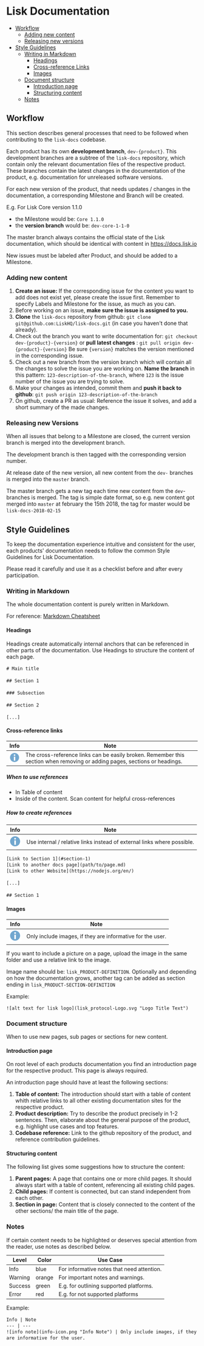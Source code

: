 # Lisk Documentation

- [Workflow](#workflow)
  - [Adding new content](#adding-new-content)
  - [Releasing new versions](#releasing-new-versions)
- [Style Guidelines](#style-guidelines)
  - [Writing in Markdown](#writing-in-markdown)
    - [Headings](#headings)
    - [Cross-reference Links](#cross-reference-links)
    - [Images](#images)
  - [Document structure](#document-structure)
    - [Introduction page](#introduction-page)
    - [Structuring content](#structuring-content)
  - [Notes](#notes)
  
## Workflow

This section describes general processes that need to be followed when contributing to the `lisk-docs` codebase.

Each product has its own **development branch**, `dev-{product}`. 
This development branches are a subtree of the `lisk-docs` repository,
which contain only the relevant documentation files of the respective product.
These branches contain the latest changes in the documentation of the product,
e.g. documentation for unreleased software versions.

For each new version of the product, that needs updates / changes in the documentation,
a corresponding Milestone and Branch will be created. 

E.g. For Lisk Core version 1.1.0 
- the Milestone would be: `Core 1.1.0`
- the **version branch** would be: `dev-core-1-1-0`

The master branch always contains the official state of the Lisk documentation, which should be identical with content in https://docs.lisk.io

New issues must be labeled after Product, and should be added to a Milestone.

### Adding new content

1. **Create an issue:** If the corresponding issue for the content you want to add does not exist yet,
please create the issue first.
Remember to specify Labels and Milestone for the issue, as much as you can.
2. Before working on an issue, **make sure the issue is assigned to you.**
3. **Clone** the `lisk-docs` repository from github: `git clone git@github.com:LiskHQ/lisk-docs.git`
(in case you haven't done that already).
4. Check out the branch you want to write documentation for: `git checkout dev-{product}-{version}`
or **pull latest changes** : `git pull origin dev-{product}-{version}`
Be sure `{version}` matches the version mentioned in the corresponding issue.
5. Check out a new branch from the version branch which will contain all the changes to solve the issue you are working on.
**Name the branch** in this pattern: `123-description-of-the-branch`, where `123` is the issue number of the issue you are trying to solve.
6. Make your changes as intended, commit them and **push it back to github**: `git push origin 123-description-of-the-branch`
7. On github, create a PR as usual: Reference the issue it solves, and add a short summary of the made changes.

### Releasing new Versions

When all issues that belong to a Milestone are closed, the current version branch is merged into the development branch.

The development branch is then tagged with the corresponding version number.

At release date of the new version, all new content from the `dev-` branches is merged into the `master` branch.

The master branch gets a new tag each time new content from the `dev`-branches is merged.
The tag is simple date format, so e.g. new content got merged into `master` at february the 15th 2018, the tag for master would be `lisk-docs-2018-02-15`

## Style Guidelines

To keep the documentation experience intuitive and consistent for the user,
each products' documentation needs to follow the common Style Guidelines for Lisk Documentation.

Please read it carefully and use it as a checklist before and after every participation.

### Writing in Markdown

The whole documentation content is purely written in Markdown.
 
For reference: [Markdown Cheatsheet](https://github.com/adam-p/markdown-here/wiki/Markdown-Cheatsheet)

#### Headings

Headings create automatically internal anchors that can be referenced in other parts of the documentation.
Use Headings to structure the content of each page.

```
# Main title

## Section 1

### Subsection

## Section 2

[...]
```

#### Cross-reference links



Info | Note 
--- | --- 
![info note](info-icon.png "Info Note") | The cross-reference links can be easily broken. Remember this section when removing or adding pages, sections or headings.

##### When to use references
- In Table of content
- Inside of the content. Scan content for helpful cross-references

##### How to create references

Info | Note 
--- | --- 
![info note](info-icon.png "Info Note") | Use internal / relative links instead of external links where possible.

```
[Link to Section 1](#section-1)
[Link to another docs page](path/to/page.md)
[Link to other Website](https://nodejs.org/en/)

[...]

## Section 1
```

#### Images

Info | Note 
--- | --- 
![info note](info-icon.png "Info Note") | Only include images, if they are informative for the user.

If you want to include a picture on a page, upload the image in the same folder and use a relative link to the image.

Image name should be: `lisk_PRODUCT-DEFINITION`. Optionally and depending on how the documentation grows, another tag can be added as section ending in `lisk_PRODUCT-SECTION-DEFINITION`

Example:
```
![alt text for lisk logo](lisk_protocol-Logo.svg "Logo Title Text")
```
 
### Document structure

When to use new pages, sub pages or sections for new content.

#### Introduction page

On root level of each products documentation you find an introduction page for the respective product.
This page is always required.

An introduction page should have at least the following sections:

1. **Table of content:** The introduction should start with a table of content whith relative links to all 
other existing documentation sites for the respective product.
2. **Product description:** Try to describe the product precisely in 1-2 sentences.
Then, elaborate about the general purpose of the product, e.g. highlight use cases and top features.
3. **Codebase reference:** Link to the github repository of the product, and reference contribution guidelines.

#### Structuring content

The following list gives some suggestions how to structure the content:

1. **Parent pages:** A page that contains one or more child pages.
It should always start with a table of content, referencing all existing child pages.
2. **Child pages:** If content is connected, but can stand independent from each other.
3. **Section in page:** Content that is closely connected to the content of the other sections/ the main title of the page.

### Notes

If certain content needs to be highlighted or deserves special attention from the reader, use notes as described below.

Level | Color | Use Case
--- | --- | --- 
Info | blue | For informative notes that need attention.
Warning | orange | For important notes and warnings.
Success | green | E.g. for outlining supported platforms.
Error | red | E.g. for not supported platforms

Example:
```
Info | Note 
--- | --- 
![info note](info-icon.png "Info Note") | Only include images, if they are informative for the user.
```

